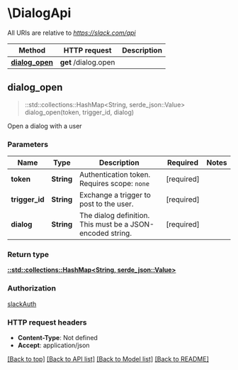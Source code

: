 # \DialogApi

All URIs are relative to *https://slack.com/api*

Method | HTTP request | Description
------------- | ------------- | -------------
[**dialog_open**](DialogApi.md#dialog_open) | **get** /dialog.open | 



## dialog_open

> ::std::collections::HashMap<String, serde_json::Value> dialog_open(token, trigger_id, dialog)


Open a dialog with a user

### Parameters


Name | Type | Description  | Required | Notes
------------- | ------------- | ------------- | ------------- | -------------
**token** | **String** | Authentication token. Requires scope: `none` | [required] |
**trigger_id** | **String** | Exchange a trigger to post to the user. | [required] |
**dialog** | **String** | The dialog definition. This must be a JSON-encoded string. | [required] |

### Return type

[**::std::collections::HashMap<String, serde_json::Value>**](serde_json::Value.md)

### Authorization

[slackAuth](../README.md#slackAuth)

### HTTP request headers

- **Content-Type**: Not defined
- **Accept**: application/json

[[Back to top]](#) [[Back to API list]](../README.md#documentation-for-api-endpoints) [[Back to Model list]](../README.md#documentation-for-models) [[Back to README]](../README.md)

